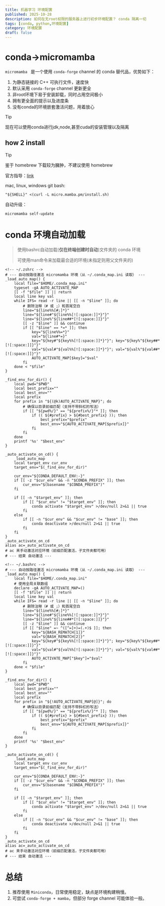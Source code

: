 ```yaml
---
title: 机器学习 环境配置
published: 2025-10-28
description: 如何在无root权限的服务器上进行初步环境配置？ conda 隔离一切
tags: [conda, python,环境配置]
category: 环境配置
draft: false
---
```

# conda->micromamba

`micromamba ` 是一个使用 `conda-forge`  channel 的 conda 替代品，优势如下：

1. 为静态链接的 C++ 可执行文件，速度快
2. 默认采用 `conda-forge` channel 更新更全
3. 非root环境下易于安装卸载，同时占用空间极小
4. 拥有更全面的提示以及进度条
5. 没有conda的环境嵌套激活问题，用着放心

> [!TIP]
> 现在可以使用conda进行jdk,node,甚至cuda的安装管理以及隔离

## how 2 install

> [!TIP]
> 鉴于 homebrew 下载较为臃肿，不建议使用 homebrew

官方指导：[link](https://mamba.readthedocs.io/en/latest/installation/micromamba-installation.html "点击跳转")

mac, linux, windows git bash:

```shell
"${SHELL}" <(curl -L micro.mamba.pm/install.sh)
```

自动升级：

```shell
micromamba self-update
```

# conda 环境自动加载

> 使用bashrc自动加载(**仅在终端创建时自动**)文件夹的 conda 环境
>
> 可使用man命令来加载最合适的环境(未指定则用父文件夹的)

```shell collapse={5-100}
<!-- ~/.zshrc -->
# --- 自动按路径激活 micromamba 环境（从 ~/.conda_map.ini 读取） ---
_load_auto_map() {
    local file="$HOME/.conda_map.ini"
    typeset -gA AUTO_ACTIVATE_MAP
    [[ -f "$file" ]] || return
    local line key val
    while IFS= read -r line || [[ -n "$line" ]]; do
        # 删除注释（# 或 ;）和首尾空白
        line="${line%%[#;]*}"
        line="${line#"${line%%[![:space:]]*}"}"
        line="${line%"${line##*[![:space:]]}"}"
        [[ -z "$line" ]] && continue
        if [[ "$line" == *=* ]]; then
            key="${line%%=*}"
            val="${line#*=}"
            key="${key#"${key%%[![:space:]]*}"}"; key="${key%"${key##*[![:space:]]}"}"
            val="${val#"${val%%[![:space:]]*}"}"; val="${val%"${val##*[![:space:]]}"}"
            AUTO_ACTIVATE_MAP[$key]="$val"
        fi
    done < "$file"
}

_find_env_for_dir() {
    local pwd="$PWD"
    local best_prefix=""
    local best_env=""
    local prefix
    for prefix in "${(@k)AUTO_ACTIVATE_MAP}"; do
        # 确保以目录前缀匹配（支持不带斜杠的写法）
        if [[ "${pwd%/}" == "${prefix%/}"* ]]; then
            if (( ${#prefix} > ${#best_prefix} )); then
                best_prefix="$prefix"
                best_env="${AUTO_ACTIVATE_MAP[$prefix]}"
            fi
        fi
    done
    printf '%s' "$best_env"
}

_auto_activate_on_cd() {
    _load_auto_map
    local target_env cur_env
    target_env="$(_find_env_for_dir)"

    cur_env="${CONDA_DEFAULT_ENV:-}"
    if [[ -z "$cur_env" && -n "$CONDA_PREFIX" ]]; then
        cur_env="$(basename "$CONDA_PREFIX")"
    fi

    if [[ -n "$target_env" ]]; then
        if [[ "$cur_env" != "$target_env" ]]; then
            conda activate "$target_env" >/dev/null 2>&1 || true
        fi
    else
        if [[ -n "$cur_env" && "$cur_env" != "base" ]]; then
            conda deactivate >/dev/null 2>&1 || true
        fi
    fi
}
_auto_activate_on_cd
alias ac=_auto_activate_on_cd
# ac 来手动激活对应环境（前缀匹配激活，子文件夹都可用）
# --- 结束 自动激活 ---
```

```shell collapse={5-100}
<!-- ~/.bashrc -->
# --- 自动按路径激活 micromamba 环境（从 ~/.conda_map.ini 读取） ---
_load_auto_map() {
    local file="$HOME/.conda_map.ini"
    # 使用全局关联数组
    declare -gA AUTO_ACTIVATE_MAP=()
    [[ -f "$file" ]] || return
    local line key val
    while IFS= read -r line || [[ -n "$line" ]]; do
        # 删除注释（# 或 ;）和首尾空白
        line="${line%%[#;]*}"
        line="${line#"${line%%[![:space:]]*}"}"
        line="${line%"${line##*[![:space:]]}"}"
        [[ -z "$line" ]] && continue
        if [[ "$line" =~ ^([^=]+)=(.+)$ ]]; then
            key="${BASH_REMATCH[1]}"
            val="${BASH_REMATCH[2]}"
            key="${key#"${key%%[![:space:]]*}"}"; key="${key%"${key##*[![:space:]]}"}"
            val="${val#"${val%%[![:space:]]*}"}"; val="${val%"${val##*[![:space:]]}"}"
            AUTO_ACTIVATE_MAP["$key"]="$val"
        fi
    done < "$file"
}

_find_env_for_dir() {
    local pwd="$PWD"
    local best_prefix=""
    local best_env=""
    local prefix
    for prefix in "${!AUTO_ACTIVATE_MAP[@]}"; do
        # 确保以目录前缀匹配（支持不带斜杠的写法）
        if [[ "${pwd%/}" == "${prefix%/}"* ]]; then
            if (( ${#prefix} > ${#best_prefix} )); then
                best_prefix="$prefix"
                best_env="${AUTO_ACTIVATE_MAP[$prefix]}"
            fi
        fi
    done
    printf '%s' "$best_env"
}

_auto_activate_on_cd() {
    _load_auto_map
    local target_env cur_env
    target_env="$(_find_env_for_dir)"

    cur_env="${CONDA_DEFAULT_ENV:-}"
    if [[ -z "$cur_env" && -n "$CONDA_PREFIX" ]]; then
        cur_env="$(basename "$CONDA_PREFIX")"
    fi

    if [[ -n "$target_env" ]]; then
        if [[ "$cur_env" != "$target_env" ]]; then
            conda activate "$target_env" >/dev/null 2>&1 || true
        fi
    else
        if [[ -n "$cur_env" && "$cur_env" != "base" ]]; then
            conda deactivate >/dev/null 2>&1 || true
        fi
    fi
}
_auto_activate_on_cd
alias ac=_auto_activate_on_cd
# ac 来手动激活对应环境（前缀匹配激活，子文件夹都可用）
# --- 结束 自动激活 ---
```

# 总结

1. 推荐使用 `Miniconda`，日常使用稳定，缺点是环境构建稍慢。
2. 可尝试 `conda-forge + mamba`，但部分 forge channel 可能体验一般。
